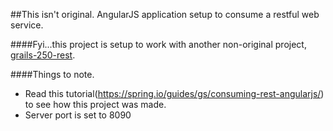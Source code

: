 ##This isn't original. AngularJS application setup to consume a restful web service.

####Fyi...this project is setup to work with another non-original project, [grails-250-rest](https://github.com/shaqer74/grails-250-rest).

####Things to note.
* Read this tutorial(https://spring.io/guides/gs/consuming-rest-angularjs/) to see how this project was made.
* Server port is set to 8090

